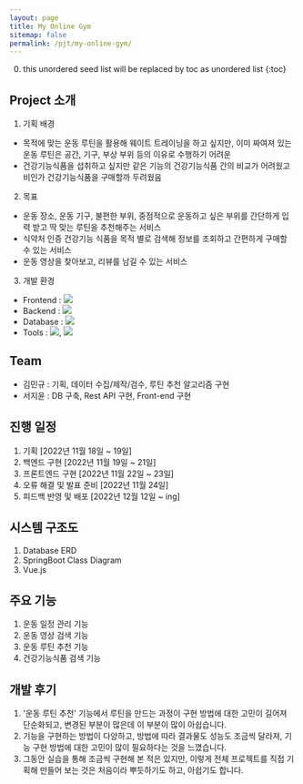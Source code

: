 ```yaml
---
layout: page
title: My Online Gym
sitemap: false
permalink: /pjt/my-online-gym/
---
```

0. this unordered seed list will be replaced by toc as unordered list
{:toc}

## Project 소개
1. 기획 배경
  - 목적에 맞는 운동 루틴을 활용해 웨이트 트레이닝을 하고 싶지만, 이미 짜여져 있는 운동 루틴은 공간, 기구, 부상 부위 등의 이유로 수행하기 어려운
  - 건강기능식품을 섭취하고 싶지만 같은 기능의 건강기능식품 간의 비교가 어려웠고 비인가 건강기능식품을 구매할까 두려웠음
2. 목표
  - 운동 장소, 운동 기구, 불편한 부위, 중점적으로 운동하고 싶은 부위를 간단하게 입력 받고 딱 맞는 루틴을 추천해주는 서비스
  - 식약처 인증 건강기능 식품을 목적 별로 검색해 정보를 조회하고 간편하게 구매할 수 있는 서비스
  - 운동 영상을 찾아보고, 리뷰를 남길 수 있는 서비스
3. 개발 환경
  - Frontend : <img src="https://img.shields.io/badge/vue.js-4FC08D?style=flat-square&logo=vue.js&logoColor=white"> 
  - Backend : <img src="https://img.shields.io/badge/SpringBoot-6DB33F?style=flat-square&logo=SpringBoot&logoColor=white">
  - Database : <img src="https://img.shields.io/badge/mysql-4479A1?style=flat-square&logo=mysql&logoColor=white">
  - Tools : <img src="https://img.shields.io/badge/Notion-000000?style=flat-square&logo=Notion&logoColor=white">, <img src="https://img.shields.io/badge/GitLab-FC6D26?style=flat-square&logo=GitLab&logoColor=white">

## Team
- 김민규 : 기획, 데이터 수집/제작/검수, 루틴 추천 알고리즘 구현
- 서지윤 : DB 구축, Rest API 구현, Front-end 구현

## 진행 일정
1. 기획 [2022년 11월 18일 ~ 19일]
2. 백엔드 구현 [2022년 11월 19일 ~ 21일]
3. 프론트엔드 구현 [2022년 11월 22일 ~ 23일]
4. 오류 해결 및 발표 준비 [2022년 11월 24일]
5. 피드백 반영 및 배포 [2022년 12월 12일 ~ ing]

## 시스템 구조도
1. Database ERD
2. SpringBoot Class Diagram
3. Vue.js

## 주요 기능
1. 운동 일정 관리 기능
2. 운동 영상 검색 기능
3. 운동 루틴 추천 기능
4. 건강기능식품 검색 기능

## 개발 후기
1. '운동 루틴 추천' 기능에서 루틴을 만드는 과정이 구현 방법에 대한 고민이 길어져 단순화되고, 변경된 부분이 많은데 이 부분이 많이 아쉽습니다.
2. 기능을 구현하는 방법이 다양하고, 방법에 따라 결과물도 성능도 조금씩 달라져, 기능 구현 방법에 대한 고민이 많이 필요하다는 것을 느꼈습니다.
3. 그동안 실습을 통해 조금씩 구현해 본 적은 있지만, 이렇게 전체 프로젝트를 직접 기획해 만들어 보는 것은 처음이라 뿌듯하기도 하고, 아쉽기도 합니다.